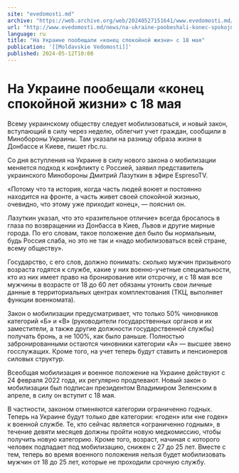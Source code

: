 ```yaml
---
site: "evedomosti.md"
archive: "https://web.archive.org/web/20240527151641/www.evedomosti.md/news/na-ukraine-poobeshali-konec-spokojnoj-zhizni-s-18-maya"
url: "http://www.evedomosti.md/news/na-ukraine-poobeshali-konec-spokojnoj-zhizni-s-18-maya"
language: ru
title: "На Украине пообещали «конец спокойной жизни» с 18 мая"
publication: '[[Moldavskie Vedomosti]]'
published: 2024-05-12T10:08
---
```


# На Украине пообещали «конец спокойной жизни» с 18 мая

Всему украинскому обществу следует мобилизоваться, и новый закон, вступающий в силу через неделю, облегчит учет граждан, сообщили в Минобороны Украины. Там указали на разницу образа жизни в Донбассе и Киеве, пишет rbc.ru.

Со дня вступления на Украине в силу нового закона о мобилизации меняется подход к конфликту с Россией, заявил представитель украинского Минобороны Дмитрий Лазуткин в эфире EspresoTV.

«Потому что та история, когда часть людей воюет и постоянно находится на фронте, а часть живет своей спокойной жизнью, очевидно, что этому уже приходит конец», — пояснил он.

Лазуткин указал, что это «разительное отличие» всегда бросалось в глаза по возвращении из Донбасса в Киев, Львов и другие мирные города. По его словам, такое положение дел было бы нормальным, будь Россия слаба, но это не так и «надо мобилизоваться всей стране, всему обществу».

Государство, с его слов, должно понимать: сколько мужчин призывного возраста годятся к службе, какие у них военно-учетные специальности, кто из них имеет право на бронирование или отсрочку, и с 18 мая все мужчины в возрасте от 18 до 60 лет обязаны утонить свои личные данные в территориальных центрах комплектования (ТКЦ, выполняет функции военкомата).

Закон о мобилизации предусматривает, что только 50% чиновников категорий «Б» и «В» (руководители государственных органов и их заместители, а также другие должности государственной службы) получать бронь, а не 100%, как было раньше. Полностью забронированными остаются чиновники категории «А» — высшее звено госслужащих. Кроме того, на учет теперь будут ставить и пенсионеров силовых структур.

Всеобщая мобилизация и военное положение на Украине действуют с 24 февраля 2022 года, их регулярно продлевают. Новый закон о мобилизации был подписан президентом Владимиром Зеленским в апреле, в силу он вступит с 18 мая.

В частности, законом отменяются категории ограниченно годных. Теперь на Украине будут только две категории: «годен» или «не годен» к военной службе. Те, кто сейчас является «ограниченно годным», в течение девяти месяцев должны пройти новую медкомиссию, чтобы получить новую категорию. Кроме того, возраст, начиная с которого человек подпадает под мобилизацию, снижен с 27 до 25 лет. Вместе с тем, теперь во время военного положения нельзя будет мобилизовать мужчин от 18 до 25 лет, которые не проходили срочную службу.